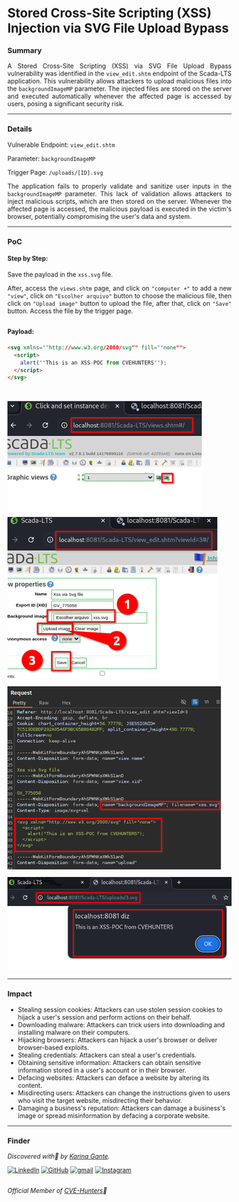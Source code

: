 # Stored Cross-Site Scripting (XSS) Injection via SVG File Upload Bypass

### Summary

<p align="justify">A Stored Cross-Site Scripting (XSS) via SVG File Upload Bypass vulnerability was identified in the <code>view_edit.shtm</code> endpoint of the Scada-LTS application. This vulnerability allows attackers to upload malicious files into the <code>backgroundImageMP</code> parameter. The injected files are stored on the server and executed automatically whenever the affected page is accessed by users, posing a significant security risk.</p>

---

### Details

Vulnerable Endpoint: `view_edit.shtm`

Parameter: `backgroundImageMP`

Trigger Page: `/uploads/[ID].svg`

<p align="justify">The application fails to properly validate and sanitize user inputs in the <code>backgroundImageMP</code> parameter. This lack of validation allows attackers to inject malicious scripts, which are then stored on the server. Whenever the affected page is accessed, the malicious payload is executed in the victim's browser, potentially compromising the user's data and system.</p>

---

### PoC

#### Step by Step:

<p align="justify">Save the payload in the <code>xss.svg</code> file.</p>

<p align="justify">After, access the <code>views.shtm</code> page, and click on <code>"computer +"</code> to add a new <code>"view"</code>, click on <code>"Escolher arquivo"</code> button to choose the malicious file, then click on <code>"Upload image"</code> button to upload the file, after that, click on <code>"Save"</code> button. Access the file by the trigger page.</p>

##

#### Payload:

````html
<svg xmlns=""http://www.w3.org/2000/svg"" fill=""none"">
  <script>
    alert(""This is an XSS-POC from CVEHUNTERS"");
  </script>
</svg>
````
</br>

![](/CVEs/images/storedXss38.png)

![](/CVEs/images/storedXss39.png)

![](/CVEs/images/storedXss40.png)

![](/CVEs/images/storedXss41.png)

----

### Impact

<p align="justify">
<ul>
  <li>Stealing session cookies: Attackers can use stolen session cookies to hijack a user's session and perform actions on their behalf.</li>
  <li>Downloading malware: Attackers can trick users into downloading and installing malware on their computers.</li>
  <li>Hijacking browsers: Attackers can hijack a user's browser or deliver browser-based exploits.</li>
  <li>Stealing credentials: Attackers can steal a user's credentials.</li>
  <li>Obtaining sensitive information: Attackers can obtain sensitive information stored in a user's account or in their browser.</li>
  <li>Defacing websites: Attackers can deface a website by altering its content.</li>
  <li>Misdirecting users: Attackers can change the instructions given to users who visit the target website, misdirecting their behavior.</li>
  <li>Damaging a business's reputation: Attackers can damage a business's image or spread misinformation by defacing a corporate website.</li>
</ul>
</p>

---

### Finder

*Discovered with💜 by [Karina Gante](https://karinagante.github.io/).* 

[![LinkedIn](https://skillicons.dev/icons?i=linkedin&theme=dark)](https://www.linkedin.com/in/karina-gante/)
[![GitHub](https://skillicons.dev/icons?i=github&theme=dark)](https://www.github.com/KarinaGante/)
[![gmail](https://skillicons.dev/icons?i=gmail&theme=dark)](mailto:karina.g@aluno.ifsp.edu.br)
[![Instagram](https://skillicons.dev/icons?i=instagram&theme=dark)](https://www.instagram.com/karinovisk02/)

##

*Official Member of [CVE-Hunters](https://github.com/CVE-Hunters/cve-hunters)🏹*